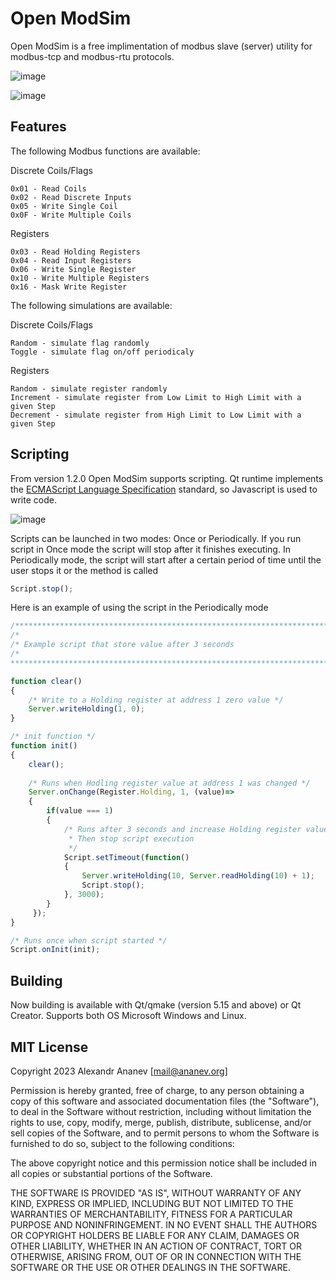 # Open ModSim
Open ModSim is a free implimentation of modbus slave (server) utility for modbus-tcp and modbus-rtu protocols.

![image](https://github.com/sanny32/OpenModSim/assets/13627951/43d1b90d-b56b-400d-8dca-2903e23e56a9)

![image](https://github.com/sanny32/OpenModSim/assets/13627951/e805d429-7657-4355-869b-7559f11ea3d9)



## Features

The following Modbus functions are available:

Discrete Coils/Flags

    0x01 - Read Coils
    0x02 - Read Discrete Inputs
    0x05 - Write Single Coil
    0x0F - Write Multiple Coils

Registers

    0x03 - Read Holding Registers
    0x04 - Read Input Registers
    0x06 - Write Single Register
    0x10 - Write Multiple Registers
    0x16 - Mask Write Register
    
The following simulations are available:

Discrete Coils/Flags

    Random - simulate flag randomly
    Toggle - simulate flag on/off periodicaly
    
Registers

    Random - simulate register randomly
    Increment - simulate register from Low Limit to High Limit with a given Step
    Decrement - simulate register from High Limit to Low Limit with a given Step
    
## Scripting
  From version 1.2.0 Open ModSim supports scripting. Qt runtime implements the [ECMAScript Language Specification](http://www.ecma-international.org/publications/standards/Ecma-262.htm) standard, so Javascript is used to write code.
  
  ![image](https://github.com/sanny32/OpenModSim/assets/13627951/c03a7d23-3c69-43aa-a1d3-ae5096da4f54)

  Scripts can be launched in two modes: Once or Periodically. If you run script in Once mode the script will stop after it finishes executing. In Periodically mode, the script will start after a certain period of time until the user stops it or the method is called
  ```javascript
  Script.stop();
  ```
Here is an example of using the script in the Periodically mode
```javascript
/**************************************************************************/
/*
/* Example script that store value after 3 seconds
/*
***************************************************************************/

function clear()
{
    /* Write to a Holding register at address 1 zero value */
    Server.writeHolding(1, 0);
}

/* init function */
function init()
{
    clear();
    
    /* Runs when Hodling register value at address 1 was changed */
    Server.onChange(Register.Holding, 1, (value)=>
    {
        if(value === 1)
        {
            /* Runs after 3 seconds and increase Holding register value at address 10 
             * Then stop script execution
             */
            Script.setTimeout(function()
            {
                Server.writeHolding(10, Server.readHolding(10) + 1);
                Script.stop();
            }, 3000);
        }
     });
}

/* Runs once when script started */
Script.onInit(init);
```

## Building
  Now building is available with Qt/qmake (version 5.15 and above) or Qt Creator. Supports both OS Microsoft Windows and Linux.
  
## MIT License
Copyright 2023 Alexandr Ananev [mail@ananev.org]

Permission is hereby granted, free of charge, to any person obtaining a copy of this software and associated documentation files (the "Software"), to deal in the Software without restriction, including without limitation the rights to use, copy, modify, merge, publish, distribute, sublicense, and/or sell copies of the Software, and to permit persons to whom the Software is furnished to do so, subject to the following conditions:

The above copyright notice and this permission notice shall be included in all copies or substantial portions of the Software.

THE SOFTWARE IS PROVIDED "AS IS", WITHOUT WARRANTY OF ANY KIND, EXPRESS OR IMPLIED, INCLUDING BUT NOT LIMITED TO THE WARRANTIES OF MERCHANTABILITY, FITNESS FOR A PARTICULAR PURPOSE AND NONINFRINGEMENT. IN NO EVENT SHALL THE AUTHORS OR COPYRIGHT HOLDERS BE LIABLE FOR ANY CLAIM, DAMAGES OR OTHER LIABILITY, WHETHER IN AN ACTION OF CONTRACT, TORT OR OTHERWISE, ARISING FROM, OUT OF OR IN CONNECTION WITH THE SOFTWARE OR THE USE OR OTHER DEALINGS IN THE SOFTWARE.
